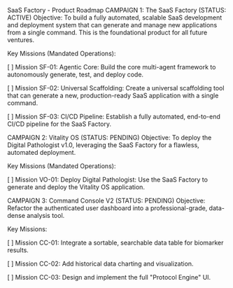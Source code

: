 SaaS Factory - Product Roadmap
CAMPAIGN 1: The SaaS Factory (STATUS: ACTIVE)
Objective: To build a fully automated, scalable SaaS development and deployment system that can generate and manage new applications from a single command. This is the foundational product for all future ventures.

Key Missions (Mandated Operations):

[ ] Mission SF-01: Agentic Core: Build the core multi-agent framework to autonomously generate, test, and deploy code.

[ ] Mission SF-02: Universal Scaffolding: Create a universal scaffolding tool that can generate a new, production-ready SaaS application with a single command.

[ ] Mission SF-03: CI/CD Pipeline: Establish a fully automated, end-to-end CI/CD pipeline for the SaaS Factory.

CAMPAIGN 2: Vitality OS (STATUS: PENDING)
Objective: To deploy the Digital Pathologist v1.0, leveraging the SaaS Factory for a flawless, automated deployment.

Key Missions (Mandated Operations):

[ ] Mission VO-01: Deploy Digital Pathologist: Use the SaaS Factory to generate and deploy the Vitality OS application.

CAMPAIGN 3: Command Console V2 (STATUS: PENDING)
Objective: Refactor the authenticated user dashboard into a professional-grade, data-dense analysis tool.

Key Missions:

[ ] Mission CC-01: Integrate a sortable, searchable data table for biomarker results.

[ ] Mission CC-02: Add historical data charting and visualization.

[ ] Mission CC-03: Design and implement the full "Protocol Engine" UI.
